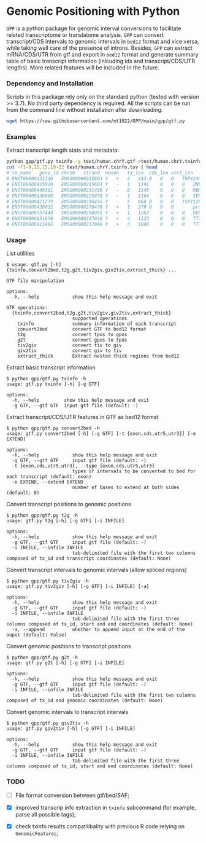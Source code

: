 # Genomic Positioning with Python

`GPP` is a python package for genomic interval conversions to facilitate related transcriptome or translatome analysis. `GPP` can convert transcript/CDS intervals to genomic intervals in `bed12` format and vice versa, while taking well care of the presence of introns. Besides, `GPP` can extract mRNA/CDS/UTR from gtf and export in `bed12` format and generate summary table of basic transcript information (inlcuding ids and transcript/CDS/UTR lengths). More related features will be included in the future.

### Dependency and Installation
Scripts in this package rely only on the standard python (tested with version >= 3.7). No third party dependency is required. All the scripts can be run from the command line without installation after downloading.

```bash
wget https://raw.githubusercontent.com/mt1022/GPP/main/gpp/gtf.py
```

### Examples
Extract transcript length stats and metadata:
```bash
python gpp/gtf.py txinfo -g test/human.chrY.gtf >test/human.chrY.txinfo.tsv
cut -f1-9,12,15,19-22 test/human.chrY.txinfo.tsv | head
# tx_name	gene_id	chrom	strand	nexon	tx_len	cds_len	utr5_len	utr3_len	gene_name	transcript_biotype	ccds	ensembl_canonical	mane_select	basic
# ENST00000431340	ENSG00000215601	Y	+	4	443	0	0	0	TSPY24P	unprocessed_pseudogene	False	True	False	True
# ENST00000415010	ENSG00000215603	Y	-	1	1191	0	0	0	ZNF92P1Y	processed_pseudogene	False	True	False	True
# ENST00000449381	ENSG00000231436	Y	-	8	1145	0	0	0	RBMY3AP	unprocessed_pseudogene	False	True	False	True
# ENST00000436888	ENSG00000225878	Y	-	1	1164	0	0	0	SERBP1P2	processed_pseudogene	False	True	False	True
# ENST00000421279	ENSG00000236435	Y	-	5	868	0	0	0	TSPY12P	unprocessed_pseudogene	False	True	False	True
# ENST00000430032	ENSG00000278478	Y	+	1	279	0	0	0		processed_pseudogene	False	True	False	True
# ENST00000557448	ENSG00000258991	Y	+	1	1267	0	0	0	DUX4L19	unprocessed_pseudogene	False	True	False	True
# ENST00000651670	ENSG00000237048	Y	+	4	1123	0	0	0	TTTY12	lncRNA	False	False	False	True
# ENST00000413466	ENSG00000237048	Y	+	3	1046	0	0	0	TTTY12	lncRNA	False	True	False	False
```

### Usage
List utilities
```
$ usage: gtf.py [-h] {txinfo,convert2bed,t2g,g2t,tiv2giv,giv2tiv,extract_thick} ...

GTF file manipulation

options:
  -h, --help            show this help message and exit

GTF operations:
  {txinfo,convert2bed,t2g,g2t,tiv2giv,giv2tiv,extract_thick}
                        supported operations
    txinfo              summary information of each transcript
    convert2bed         convert GTF to bed12 format
    t2g                 convert tpos to gpos
    g2t                 convert gpos to tpos
    tiv2giv             convert tiv to giv
    giv2tiv             convert giv to tiv
    extract_thick       Extract nested thick regions from bed12
```

Extract basic transcript information
```
$ python gpp/gtf.py txinfo -h
usage: gtf.py txinfo [-h] [-g GTF]

options:
  -h, --help         show this help message and exit
  -g GTF, --gtf GTF  input gtf file (default: -)
```

Extract transcript/CDS/UTR features in GTF as bed12 format
```
$ python gpp/gtf.py convert2bed -h
usage: gtf.py convert2bed [-h] [-g GTF] [-t {exon,cds,utr5,utr3}] [-e EXTEND]

options:
  -h, --help            show this help message and exit
  -g GTF, --gtf GTF     input gtf file (default: -)
  -t {exon,cds,utr5,utr3}, --type {exon,cds,utr5,utr3}
                        types of intervals to be converted to bed for each transcript (default: exon)
  -e EXTEND, --extend EXTEND
                        number of bases to extend at both sides (default: 0)
```

Convert transcript positions to genomic positions
```
$ python gpp/gtf.py t2g -h
usage: gtf.py t2g [-h] [-g GTF] [-i INFILE]

options:
  -h, --help            show this help message and exit
  -g GTF, --gtf GTF     input gtf file (default: -)
  -i INFILE, --infile INFILE
                        tab-delimited file with the first two columns composed of tx_id and transcript coordinates (default: None)
```

Convert transcript intervals to genomic intervals (allow spliced regions)
```
$ python gpp/gtf.py tiv2giv -h
usage: gtf.py tiv2giv [-h] [-g GTF] [-i INFILE] [-a]

options:
  -h, --help            show this help message and exit
  -g GTF, --gtf GTF     input gtf file (default: -)
  -i INFILE, --infile INFILE
                        tab-delimited file with the first three columns composed of tx_id, start and end coordinates (default: None)
  -a, --append          whether to append input at the end of the ouput (default: False)
```

Convert genomic positions to transcript positions
```
$ python gpp/gtf.py g2t -h
usage: gtf.py g2t [-h] [-g GTF] [-i INFILE]

options:
  -h, --help            show this help message and exit
  -g GTF, --gtf GTF     input gtf file (default: -)
  -i INFILE, --infile INFILE
                        tab-delimited file with the first two columns composed of tx_id and genomic coordinates (default: None)
```

Convert genomic intervals to transcript intervals
```
$ python gpp/gtf.py giv2tiv -h
usage: gtf.py giv2tiv [-h] [-g GTF] [-i INFILE]

options:
  -h, --help            show this help message and exit
  -g GTF, --gtf GTF     input gtf file (default: -)
  -i INFILE, --infile INFILE
                        tab-delimited file with the first three columns composed of tx_id, start and end coordinates (default: None)
```

### TODO
- [ ] File format conversion between gtf/bed/SAF;
- [x] improved transcrip info extraction in `txinfo` subcommand (for example, parse all possible tags);
- [x] check txinfo results compatilibality with previous R code relying on `GenomicFeatures`;

